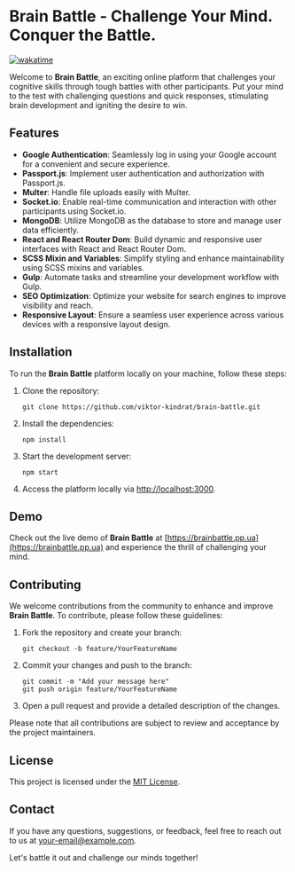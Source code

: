 # Brain Battle - Challenge Your Mind. Conquer the Battle.

[![wakatime](https://wakatime.com/badge/github/viktor-kindrat/brain-battle.svg)](https://wakatime.com/badge/github/viktor-kindrat/brain-battle)

Welcome to **Brain Battle**, an exciting online platform that challenges your cognitive skills through tough battles with other participants. Put your mind to the test with challenging questions and quick responses, stimulating brain development and igniting the desire to win.

## Features

- **Google Authentication**: Seamlessly log in using your Google account for a convenient and secure experience.
- **Passport.js**: Implement user authentication and authorization with Passport.js.
- **Multer**: Handle file uploads easily with Multer.
- **Socket.io**: Enable real-time communication and interaction with other participants using Socket.io.
- **MongoDB**: Utilize MongoDB as the database to store and manage user data efficiently.
- **React and React Router Dom**: Build dynamic and responsive user interfaces with React and React Router Dom.
- **SCSS Mixin and Variables**: Simplify styling and enhance maintainability using SCSS mixins and variables.
- **Gulp**: Automate tasks and streamline your development workflow with Gulp.
- **SEO Optimization**: Optimize your website for search engines to improve visibility and reach.
- **Responsive Layout**: Ensure a seamless user experience across various devices with a responsive layout design.

## Installation

To run the **Brain Battle** platform locally on your machine, follow these steps:

1. Clone the repository:

   ```shell
   git clone https://github.com/viktor-kindrat/brain-battle.git
   ```

2. Install the dependencies:

   ```shell
   npm install
   ```

3. Start the development server:

   ```shell
   npm start
   ```

4. Access the platform locally via [http://localhost:3000](http://localhost:3000).

## Demo

Check out the live demo of **Brain Battle** at [https://brainbattle.pp.ua](https://brainbattle.pp.ua) and experience the thrill of challenging your mind.

## Contributing

We welcome contributions from the community to enhance and improve **Brain Battle**. To contribute, please follow these guidelines:

1. Fork the repository and create your branch:

   ```shell
   git checkout -b feature/YourFeatureName
   ```

2. Commit your changes and push to the branch:

   ```shell
   git commit -m "Add your message here"
   git push origin feature/YourFeatureName
   ```

3. Open a pull request and provide a detailed description of the changes.

Please note that all contributions are subject to review and acceptance by the project maintainers.

## License

This project is licensed under the [MIT License](LICENSE).

## Contact

If you have any questions, suggestions, or feedback, feel free to reach out to us at [your-email@example.com](mailto:your-email@example.com).

Let's battle it out and challenge our minds together!